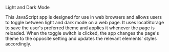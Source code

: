 Light and Dark Mode

This JavaScript app is designed for use in web browsers and allows users to toggle between light and dark mode on a web page. 
It uses localStorage to save the user's preferred theme and applies it whenever the page is reloaded. 
When the toggle switch is clicked, the app changes the page's theme to the opposite setting and updates the relevant elements' styles accordingly.
